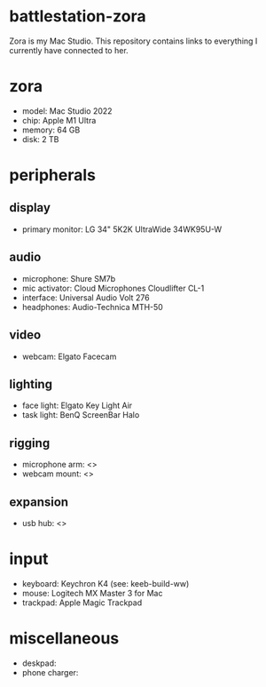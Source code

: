# battlestation-zora
Zora is my Mac Studio. This repository contains links to everything I currently have connected to her.


# zora
- model: Mac Studio 2022
- chip: Apple M1 Ultra
- memory: 64 GB
- disk: 2 TB

# peripherals

## display
- primary monitor: LG 34" 5K2K UltraWide 34WK95U-W

## audio
- microphone: Shure SM7b
- mic activator: Cloud Microphones Cloudlifter CL-1
- interface: Universal Audio Volt 276
- headphones: Audio-Technica MTH-50

## video
- webcam: Elgato Facecam

## lighting
- face light: Elgato Key Light Air
- task light: BenQ ScreenBar Halo

## rigging
- microphone arm: <>
- webcam mount: <>

## expansion
- usb hub: <>

# input
- keyboard: Keychron K4 (see: keeb-build-ww)
- mouse: Logitech MX Master 3 for Mac
- trackpad: Apple Magic Trackpad

# miscellaneous
- deskpad: 
- phone charger:
